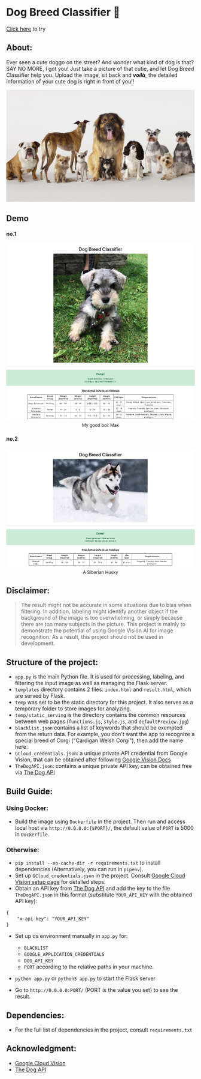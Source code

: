 # Dog Breed Classifier :dog:

 <ins>[Click here](https://doggo-breed-classifier.herokuapp.com/index)</ins> to try

## About:
Ever seen a cute doggo on the street? And wonder what kind of dog is that?
SAY NO MORE, I got you! Just take a picture of that cutie, and let Dog Breed Classifier help you. Upload the image, sit back and ***voilà***, the detailed information of your cute dog is right in front of you!!

<p align="center">
    <img src="./demo/background.jpg">
</p>

## Demo

#### no.1
<p align="center">
    <img src="./demo/Max_demo.png">
    <small>My good boi: Max</small>
</p>

#### no.2
<p align="center">
    <img src="./demo/Siberian_Husky_Demo.png">
    <small>A Siberian Husky</small>
</p>



## Disclaimer:
> The result might not be accurate in some situations due to bias when filtering. 
In addition, labeling might identify another object if the background of the image is too overwhelming, or simply because there are too many subjects in the picture.
This project is mainly to demonstrate the potential of using Google Vision AI for image recognition.
As a result, this project should not be used in development.  

## Structure of the project:
+ `app.py` is the main Python file. It is used for processing, labeling, and filtering the input image as well as managing the Flask server.
+ `templates` directory contains 2 files: `index.html` and `result.html`, which are served by Flask.
+ `temp` was set to be the static directory for this project. It also serves as a temporary folder to store images for analyzing.
+ `temp/static_serving` is the directory contains the common resources between web pages (`functions.js`, `style.js`, and `defaultPreview.jpg`)
+ `blacklist.json` contains a list of keywords that should be exempted from the return data. For example, you don't want the app to recognize a special breed of Corgi ("Cardigan Welsh Corgi"), then add the name here.
+ `GCloud_credentials.json`: a unique private API credential from Google Vision, that can be obtained after following [Google Vision Docs](https://cloud.google.com/vision/docs)
+ `TheDogAPI.json`: contains a unique private API key, can be obtained free via [The Dog API](https://thedogapi.com/)

## Build Guide:
### Using Docker:
+ Build the image using `Dockerfile` in the project. Then run and access local host via `http://0.0.0.0:{$PORT}/`, the default value of `PORT` is 5000 in `Dockerfile`.

### Otherwise:
+ `pip install --no-cache-dir -r requirements.txt` to install dependencies (Alternatively, you can run in `pipenv`). 
+ Set up `GCloud_credentials.json` in the project. Consult [Google Cloud Vision setup page](https://cloud.google.com/vision/docs/setup) for detailed steps. 
+ Obtain an API key from [The Dog API](https://thedogapi.com/) and add the key to the file `TheDogAPI.json` in this format (substitute `YOUR_API_KEY` with the obtained API key):
```
{
    "x-api-key": "YOUR_API_KEY"
}
```
+ Set up os environment manually in `app.py` for:
    + `BLACKLIST`
    + `GOOGLE_APPLICATION_CREDENTIALS`
    + `DOG_API_KEY`
    + `PORT` 
    according to the relative paths in your machine.

+ `python app.py` or `python3 app.py` to start the Flask server
+ Go to `http://0.0.0.0:PORT/` (PORT is the value you set) to see the result.

## Dependencies:
+ For the full list of dependencies in the project, consult `requirements.txt`

## Acknowledgment:
+ [Google Cloud Vision](https://cloud.google.com/)
+ [The Dog API](https://thedogapi.com/)